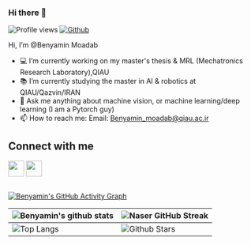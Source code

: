 ### Hi there 👋


![Profile views](https://visitor-badge.glitch.me/badge?page_id=BenyaminMoadab)
[![Github](https://img.shields.io/github/followers/BenyaminMoadab?label=Follow&style=social)](https://github.com/BenyaminMoadab)

Hi, I’m @Benyamin Moadab
- 💻 I’m currently working on my master's thesis & MRL (Mechatronics Research Laboratory),QIAU 
- 📚 I’m currently studying the master in AI & robotics at QIAU/Qazvin/IRAN
- 💬 Ask me anything about machine vision, or machine learning/deep learning (I am a Pytorch guy)
- 📫 How to reach me: Email: Benyamin_moadab@qiau.ac.ir

<h2> Connect with me </h2>
<a href = 'https://www.linkedin.com/in/benyamin-moadab-01a27314a/'> <img width = '32px' align= 'center' src="https://raw.githubusercontent.com/rahulbanerjee26/githubAboutMeGenerator/main/icons/linked-in-alt.svg"/></a> 
<a href = 'https://github.com/BenyaminMoadab'> <img width = '32px' align= 'center' src="https://raw.githubusercontent.com/rahulbanerjee26/githubAboutMeGenerator/main/icons/github.svg"/></a>


<br>
<br>

[![Benyamin's GitHub Activity Graph](https://activity-graph.herokuapp.com/graph?username=BenyaminMoadab&theme=tokyonight)](https://git.io/praveenscience)

| ![Benyamin's github stats](https://github-readme-stats.vercel.app/api?username=BenyaminMoadab&show_icons=true&theme=tokyonight) | ![Naser GitHub Streak](https://github-readme-streak-stats.herokuapp.com/?user=snrazavi&theme=tokyonight) |
| --- | --- |
| ![Top Langs](https://github-readme-stats.vercel.app/api/top-langs/?username=BenyaminMoadab&theme=tokyonight) | ![Github Stars](https://github-readme-stats.vercel.app/api?username=BenyaminMoadab&show_icons=true&locale=en&count_private=true&hide_rank=true&custom_title=My%20GitHub%20Stats&disable_animations=true&theme=tokyonight) |
